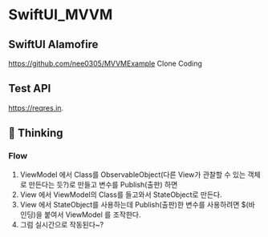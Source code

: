 # SwiftUI_MVVM

## SwiftUI Alamofire
https://github.com/nee0305/MVVMExample
Clone Coding 


## Test API
https://reqres.in. 


## 🤔 Thinking
### Flow
1. ViewModel 에서 Class를 ObservableObject(다른 View가 관찰할 수 있는 객체로 만든다는 듯?)로 만들고 변수를 Publish(출판) 하면 
2. View 에서 ViewModel의 Class를 들고와서 StateObject로 만든다.
3. View 에서 StateObject를 사용하는데 Publish(출판)한 변수를 사용하려면 $(바인딩)을 붙여서 ViewModel 를 조작한다.
4. 그럼 실시간으로 작동된다~?
